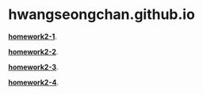 # hwangseongchan.github.io

[**homework2-1**](https://hwangseongchan.github.io/homework2-1.html).

[**homework2-2**](https://hwangseongchan.github.io/homework2-2.html).

[**homework2-3**](https://hwangseongchan.github.io/homework2-3.html).

[**homework2-4**](https://hwangseongchan.github.io/homework2-4.html).
